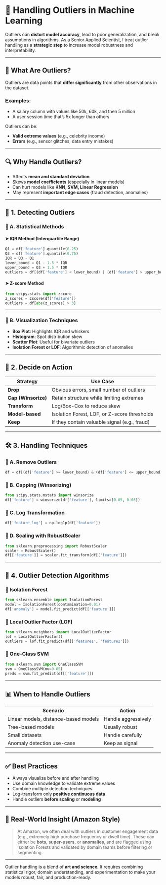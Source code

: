 # 🚨 Handling Outliers in Machine Learning

Outliers can **distort model accuracy**, lead to poor generalization, and break assumptions in algorithms. As a Senior Applied Scientist, I treat outlier handling as a **strategic step** to increase model robustness and interpretability.

---

## 📌 What Are Outliers?

Outliers are data points that **differ significantly** from other observations in the dataset.

### Examples:

* A salary column with values like 50k, 60k, and then 5 million
* A user session time that’s 5x longer than others

Outliers can be:

* **Valid extreme values** (e.g., celebrity income)
* **Errors** (e.g., sensor glitches, data entry mistakes)

---

## 🔍 Why Handle Outliers?

* Affects **mean and standard deviation**
* Skews **model coefficients** (especially in linear models)
* Can hurt models like **KNN, SVM, Linear Regression**
* May represent **important edge cases** (fraud detection, anomalies)

---

## 🔢 1. Detecting Outliers

### 🔹 A. Statistical Methods

#### ➤ IQR Method (Interquartile Range)

```python
Q1 = df['feature'].quantile(0.25)
Q3 = df['feature'].quantile(0.75)
IQR = Q3 - Q1
lower_bound = Q1 - 1.5 * IQR
upper_bound = Q3 + 1.5 * IQR
outliers = df[(df['feature'] < lower_bound) | (df['feature'] > upper_bound)]
```

#### ➤ Z-score Method

```python
from scipy.stats import zscore
z_scores = zscore(df['feature'])
outliers = df[abs(z_scores) > 3]
```

---

### 🔹 B. Visualization Techniques

* **Box Plot**: Highlights IQR and whiskers
* **Histogram**: Spot distribution skew
* **Scatter Plot**: Useful for bivariate outliers
* **Isolation Forest or LOF**: Algorithmic detection of anomalies

---

## 🧠 2. Decide on Action

| Strategy            | Use Case                                      |
| ------------------- | --------------------------------------------- |
| **Drop**            | Obvious errors, small number of outliers      |
| **Cap (Winsorize)** | Retain structure while limiting extremes      |
| **Transform**       | Log/Box-Cox to reduce skew                    |
| **Model-based**     | Isolation Forest, LOF, or Z-score thresholds  |
| **Keep**            | If they contain valuable signal (e.g., fraud) |

---

## 🛠 3. Handling Techniques

### 🔹 A. Remove Outliers

```python
df = df[(df['feature'] >= lower_bound) & (df['feature'] <= upper_bound)]
```

### 🔹 B. Capping (Winsorizing)

```python
from scipy.stats.mstats import winsorize
df['feature'] = winsorize(df['feature'], limits=[0.05, 0.05])
```

### 🔹 C. Log Transformation

```python
df['feature_log'] = np.log1p(df['feature'])
```

### 🔹 D. Scaling with RobustScaler

```python
from sklearn.preprocessing import RobustScaler
scaler = RobustScaler()
df[['feature']] = scaler.fit_transform(df[['feature']])
```

---

## 🧪 4. Outlier Detection Algorithms

### 🔸 Isolation Forest

```python
from sklearn.ensemble import IsolationForest
model = IsolationForest(contamination=0.01)
df['anomaly'] = model.fit_predict(df[['feature']])
```

### 🔸 Local Outlier Factor (LOF)

```python
from sklearn.neighbors import LocalOutlierFactor
lof = LocalOutlierFactor()
outliers = lof.fit_predict(df[['feature1', 'feature2']])
```

### 🔸 One-Class SVM

```python
from sklearn.svm import OneClassSVM
svm = OneClassSVM(nu=0.05)
preds = svm.fit_predict(df[['feature']])
```

---

## 📊 When to Handle Outliers

| Scenario                             | Action              |
| ------------------------------------ | ------------------- |
| Linear models, distance-based models | Handle aggressively |
| Tree-based models                    | Usually robust      |
| Small datasets                       | Handle carefully    |
| Anomaly detection use-case           | Keep as signal      |

---

## ✅ Best Practices

* Always visualize before and after handling
* Use domain knowledge to validate extreme values
* Combine multiple detection techniques
* Log-transform only **positive continuous data**
* Handle outliers **before scaling** or **modeling**

---

## 🚀 Real-World Insight (Amazon Style)

> At Amazon, we often deal with outliers in customer engagement data (e.g., extremely high purchase frequency or dwell time). These can either be **bots**, **super-users**, or **anomalies**, and are flagged using Isolation Forests and validated by domain teams before filtering or segmenting.

---

Outlier handling is a blend of **art and science**. It requires combining statistical rigor, domain understanding, and experimentation to make your models robust, fair, and production-ready.
